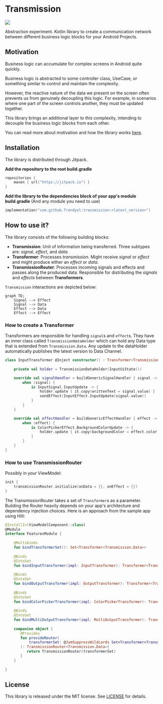 # Transmission

[![](https://jitpack.io/v/Trendyol/transmission.svg)](https://jitpack.io/#Trendyol/transmission)

Abstraction experiment. Kotlin library to create a communication network between different business logic blocks for your Android Projects.

## Motivation

Business logic can accumulate for complex screens in Android quite quickly.

Business logic is abstracted to some controller class, UseCase, or something similar to control and maintain the complexity.

However, the reactive nature of the data we present on the screen often prevents us from genuinely decoupling this logic. For example, in scenarios where one part of the screen controls another, they must be updated together.

This library brings an additional layer to this complexity, intending to decouple the business logic blocks from each other.

You can read more about motivation and how the library works [here](https://medium.com/@yigitozgumus/decoupling-business-logic-in-android-projects-8f1daa209fcb).

## Installation

The library is distributed through Jitpack.

**Add the repository to the root build.gradle**

```kotlin
repositories {
	maven { url("https://jitpack.io") }
}
```

**Add the library to the dependencies block of your app's module build.gradle** (And any module you need to use)

```kotlin
implementation("com.github.Trendyol:transmission:<latest_version>")
```

## How to use it?

The library consists of the following building blocks:
- **Transmission**: Unit of information being transferred. Three subtypes are: _signal_, _effect_, and _data_.
- **Transformer**: Processes _transmission_. Might receive _signal_ or _effect_ and might produce either an _effect_ or _data_.
- **TransmissionRouter**: Processes incoming signals and effects and passes along the produced data. Responsible for distributing the _signals_ and _effects_ between **Transformers**.

`Transmission` interactions are depicted below:

```mermaid
graph TD;
	Signal --> Effect
	Signal --> Data
	Effect --> Data
	Effect --> Effect
```

### How to create a Transformer

Transformers are responsible for handling `signal`s and `effect`s. They have an inner class called `TransmissionHataHolder` which can hold any Data type that is extended from `Transmission.Data`. Any update to the dataHolder automatically publishes the latest version to Data Channel. 

```kotlin
class InputTransformer @Inject constructor() : Transformer<Transmission.Data>() {
    
    private val holder = TransmissionDataHolder(InputUiState())

	override val signalHandler = buildGenericSignalHandler { signal ->
		when (signal) {
			is InputSignal.InputUpdate -> { 
                holder.update { it.copy(writtenText = signal.value) }
				sendEffect(InputEffect.InputUpdate(signal.value))
			}
		}
	}

	override val effectHandler = buildGenericEffectHandler { effect ->
		when (effect) {
			is ColorPickerEffect.BackgroundColorUpdate -> {
				holder.update { it.copy(backgroundColor = effect.color) }
			}
		}
	}
}
```

### How to use TransmissionRouter

Possibly in your ViewModel:

```kotlin
init {  
    transmissionRouter.initialize(onData = {}, onEffect = {})    
}
```

The TransmissionRouter takes a set of `Transformer`s as a parameter. Building the Router heavily depends on your app's architecture and dependency injection choices. Here is an approach from the sample app using Hilt:

```kotlin
@InstallIn(ViewModelComponent::class)  
@Module  
interface FeaturesModule {  
  
    @Multibinds  
    fun bindTransformerSet(): Set<Transformer<Transmission.Data>>  
  
    @Binds  
    @IntoSet    
    fun bindInputTransformer(impl: InputTransformer): Transformer<Transmission.Data>  
  
    @Binds    
    @IntoSet    
    fun bindOutputTransformer(impl: OutputTransformer): Transformer<Transmission.Data>  
  
    @Binds    
    @IntoSet    
    fun bindColorPickerTransformer(impl: ColorPickerTransformer): Transformer<Transmission.Data>  
  
    @Binds    
    @IntoSet    
    fun bindMultiOutputTransformer(impl: MultiOutputTransformer): Transformer<Transmission.Data>  
  
    companion object {  
       @Provides  
       fun provideRouter(
           transformerSet: @JvmSuppressWildcards Set<Transformer<Transmission.Data>>
       ): TransmissionRouter<Transmission.Data>{
          return TransmissionRouter(transformerSet)  
       }  
    }  
  
}
```

## License

This library is released under the MIT license. See [LICENSE](LICENSE) for details.
